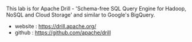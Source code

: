 This lab is for Apache Drill - 'Schema-free SQL Query Engine for Hadoop, NoSQL and Cloud Storage' and similar to Google's BigQuery.

- website : https://drill.apache.org/
- github : https://github.com/apache/drill

